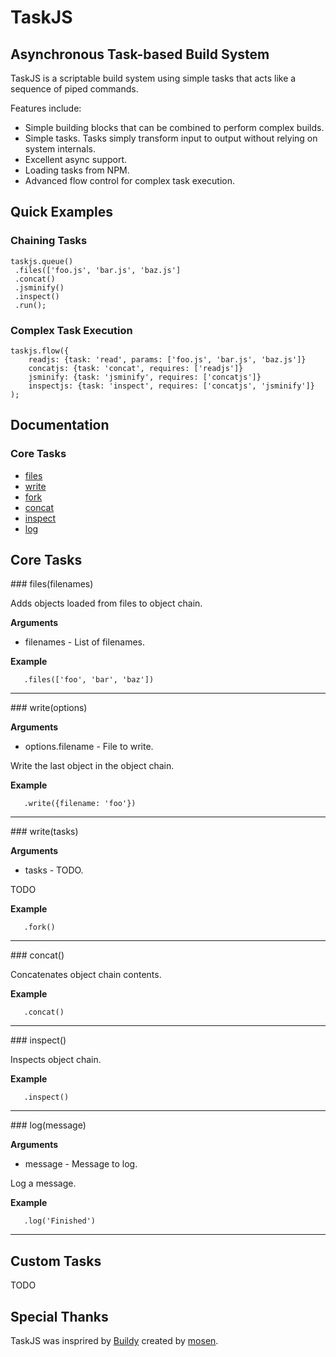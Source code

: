 # TaskJS

## Asynchronous Task-based Build System

TaskJS is a scriptable build system using simple tasks that acts like a sequence of piped commands.

Features include:
 * Simple building blocks that can be combined to perform complex builds.
 * Simple tasks. Tasks simply transform input to output without relying on system internals.
 * Excellent async support.
 * Loading tasks from NPM.
 * Advanced flow control for complex task execution.

## Quick Examples

### Chaining Tasks

```
taskjs.queue()
 .files(['foo.js', 'bar.js', 'baz.js']
 .concat()
 .jsminify()
 .inspect()
 .run();
```

### Complex Task Execution

```
taskjs.flow({
    readjs: {task: 'read', params: ['foo.js', 'bar.js', 'baz.js']}
    concatjs: {task: 'concat', requires: ['readjs']}
    jsminify: {task: 'jsminify', requires: ['concatjs']}
    inspectjs: {task: 'inspect', requires: ['concatjs', 'jsminify']}
);
```

## Documentation

### Core Tasks

 * [files](#files)
 * [write](#write)
 * [fork](#fork)
 * [concat](#concat)
 * [inspect](#inspect)
 * [log](#log)

## Core Tasks

<a name="files" />
### files(filenames)

Adds objects loaded from files to object chain.

__Arguments__

 * filenames - List of filenames.

 __Example__

 ```
    .files(['foo', 'bar', 'baz'])
 ```

---------------------------------------

<a name="write" />
### write(options)

__Arguments__

 * options.filename - File to write.

Write the last object in the object chain.

 __Example__

 ```
    .write({filename: 'foo'})
 ```

---------------------------------------

<a name="fork" />
### write(tasks)

__Arguments__

 * tasks - TODO.

TODO

 __Example__

 ```
    .fork()
 ```

---------------------------------------

<a name="concat" />
### concat()

Concatenates object chain contents.

 __Example__

 ```
    .concat()
 ```

---------------------------------------

<a name="inspect" />
### inspect()

Inspects object chain.

 __Example__

 ```
    .inspect()
 ```

---------------------------------------

<a name="log" />
### log(message)

__Arguments__

 * message - Message to log.

Log a message.

 __Example__

 ```
    .log('Finished')
 ```

---------------------------------------


## Custom Tasks

TODO

## Special Thanks

TaskJS was insprired by [Buildy](/mosen/build) created by [mosen](/mosen).
